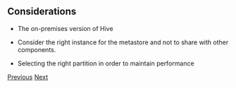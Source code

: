 ## Considerations

*    The on-premises version of Hive

*    Consider the right instance for the metastore and not to share with other components.

*    Selecting the right partition in order to maintain performance


[Previous](challenges.md)   [Next](migration-approach.md)
